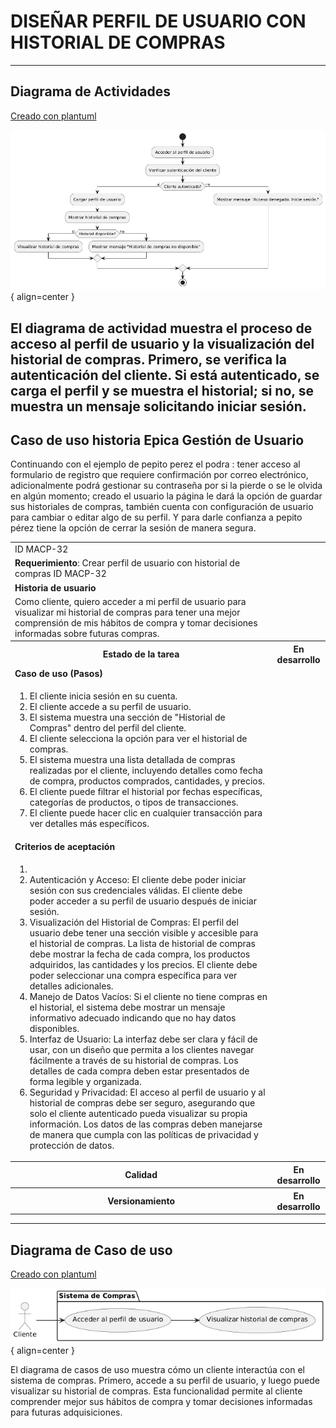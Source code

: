 # DISEÑAR PERFIL DE USUARIO CON HISTORIAL DE COMPRAS

------
## Diagrama de Actividades
[Creado con plantuml](https://plantuml.com/es/)

![Image title](./assets/images/macp-32.png){ align=center }

El diagrama de actividad muestra el proceso de acceso al perfil de usuario y la visualización del historial de compras. Primero, se verifica la autenticación del cliente. Si está autenticado, se carga el perfil y se muestra el historial; si no, se muestra un mensaje solicitando iniciar sesión.
---
###

## Caso de uso historia Epica Gestión de Usuario 
Continuando con el ejemplo de pepito perez el podra : tener acceso al formulario de registro que requiere confirmación por correo electrónico, adicionalmente podrá gestionar su contraseña por si la pierde o se le olvida en algún momento; creado el usuario la página le dará la opción de guardar sus historiales de compras, también cuenta con configuración de usuario para cambiar o editar algo de su perfil. Y para darle confianza a pepito pérez tiene la opción de cerrar la sesión de manera segura.

<table id="customers">
  <tr class="idtext principal">
    <td>ID MACP-32</td>
  </tr>
  <tr class="single text">
    <td><strong>Requerimiento</strong>: Crear perfil de usuario con historial de compras ID MACP-32</td>
  </tr>
  <tr class="single gray">
    <td><strong>Historia de usuario</strong></td>
  </tr>
  <tr class="single text">
    <td>Como cliente, quiero acceder a mi perfil de usuario para visualizar mi historial de compras para tener una mejor comprensión de mis hábitos de compra y tomar decisiones informadas sobre futuras compras.</td>
  </tr>
  <tr class="duo">
    <th class="gray"><strong>Estado de la tarea</strong></th>
    <th>En desarrollo</th>
  </tr>
  <tr class="single gray">
    <td><strong>Caso de uso (Pasos)</strong></td>
  </tr>
  <tr class="single text">
    <td>
        <ol>
            <li>El cliente inicia sesión en su cuenta.</li>
            <li>El cliente accede a su perfil de usuario.</li>
            <li>El sistema muestra una sección de "Historial de Compras" dentro del perfil del cliente.</li>
            <li>El cliente selecciona la opción para ver el historial de compras.</li>
            <li>El sistema muestra una lista detallada de compras realizadas por el cliente, incluyendo detalles como fecha de compra, productos comprados, cantidades, y precios.</li>
            <li>El cliente puede filtrar el historial por fechas específicas, categorías de productos, o tipos de transacciones.</li>
             <li>El cliente puede hacer clic en cualquier transacción para ver detalles más específicos.</li>
  </tr>
  <tr class="single gray">
    <td><strong>Criterios de aceptación</strong></td>
  </tr>
  <tr class="single text">
    <td>
        <ol>
                  <li>
                  <li>Autenticación y Acceso: El cliente debe poder iniciar sesión con sus credenciales válidas. El cliente debe poder acceder a su perfil de usuario después de iniciar sesión.</li>
                  <li>Visualización del Historial de Compras: El perfil del usuario debe tener una sección visible y accesible para el historial de compras. La lista de historial de compras debe mostrar la fecha de cada compra, los productos adquiridos, las cantidades y los precios. El cliente debe poder seleccionar una compra específica para ver detalles adicionales.</li>
                  <li>Manejo de Datos Vacíos: Si el cliente no tiene compras en el historial, el sistema debe mostrar un mensaje informativo adecuado indicando que no hay datos disponibles.</li>
                  <li>Interfaz de Usuario: La interfaz debe ser clara y fácil de usar, con un diseño que permita a los clientes navegar fácilmente a través de su historial de compras. Los detalles de cada compra deben estar presentados de forma legible y organizada.</li>
                  <li>Seguridad y Privacidad: El acceso al perfil de usuario y al historial de compras debe ser seguro, asegurando que solo el cliente autenticado pueda visualizar su propia información. Los datos de las compras deben manejarse de manera que cumpla con las políticas de privacidad y protección de datos.</li>
  </tr>
 <tr class="duo">
    <th class="gray"><strong>Calidad</strong></th>
    <th>En desarrollo</th>
  </tr>
  <tr class="duo">
    <th class="gray"><strong>Versionamiento</strong></th>
    <th>En desarrollo</th>
  </tr>
</table>



---
## Diagrama de Caso de uso
[Creado con plantuml](https://plantuml.com/es/)

![Image title](./assets/images/DIAGRAMAS%20DE%20CASO%20DE%20USO/CASO32.png){ align=center }

El diagrama de casos de uso muestra cómo un cliente interactúa con el sistema de compras. Primero, accede a su perfil de usuario, y luego puede visualizar su historial de compras. Esta funcionalidad permite al cliente comprender mejor sus hábitos de compra y tomar decisiones informadas para futuras adquisiciones.